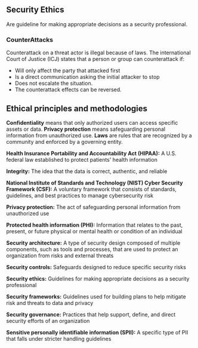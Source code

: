 ## Security Ethics
Are guideline for making appropriate decisions as a security professional.

### CounterAttacks
Counterattack on a threat actor is illegal because of laws.
The international Court of Justice (ICJ) states that a person or group can counterattack if:
- Will only affect the party that attacked first
- Is a direct communication asking the initial attacker to stop
- Does not escalate the situation.
- The counterattack effects can be reversed.

## Ethical principles and methodologies
**Confidentiality** means that only authorized users can access specific assets or data.
**Privacy protection** means safeguarding personal information from unauthorized use.
**Laws** are rules that are recognized by a community and enforced by a governing entity.

**Health Insurance Portability and Accountability Act (HIPAA):** A U.S. federal law established to protect patients' health information

**Integrity:** The idea that the data is correct, authentic, and reliable

**National Institute of Standards and Technology (NIST) Cyber Security Framework (CSF):** A voluntary framework that consists of standards, guidelines, and best practices to manage cybersecurity risk

**Privacy protection:** The act of safeguarding personal information from unauthorized use

**Protected health information (PHI):** Information that relates to the past, present, or future physical or mental health or condition of an individual

**Security architecture:** A type of security design composed of multiple components, such as tools and processes, that are used to protect an organization from risks and external threats

**Security controls:** Safeguards designed to reduce specific security risks

**Security ethics:** Guidelines for making appropriate decisions as a security professional

**Security frameworks:** Guidelines used for building plans to help mitigate risk and threats to data and privacy

**Security governance:** Practices that help support, define, and direct security efforts of an organization

**Sensitive personally identifiable information (SPII):** A specific type of PII that falls under stricter handling guidelines